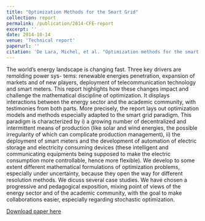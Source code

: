```yaml
---
title: "Optimization Methods for the Smart Grid"
collection: report
permalink: /publication/2014-CFE-report
excerpt: ''
date: 2014-10-14
venue: 'Technical report'
paperurl: ''
citation: 'De Lara, Michel, et al. "Optimization methods for the smart grid." Report commissioned by the Conseil Français de l’Energie, Ecole des Ponts ParisTech (2014).'
---
```

The world’s energy landscape is changing fast. Three key drivers are remolding power sys-
tems: renewable energies penetration, expansion of markets and of new players, deployment
of telecommunication technology and smart meters. This report highlights how these changes
impact and challenge the mathematical discipline of optimization. It displays interactions
between the energy sector and the academic community, with testimonies from both parts.
More precisely, the report lays out optimization models and methods especially adapted
to the smart grid paradigm. This paradigm is characterized by i) a growing number of
decentralized and intermittent means of production (like solar and wind energies, the possible
irregularity of which can complicate production management), ii) the deployment of smart
meters and the development of automation of electric storage and electricity consuming
devices (these intelligent and communicating equipments being supposed to make the electric
consumption more controllable, hence more flexible). We develop to some extent different
mathematical formulations of optimization problems, especially under uncertainty, because
they open the way for different resolution methods. We dicuss several case studies.
We have chosen a progressive and pedagogical exposition, mixing point of views of the
energy sector and of the academic community, with the goal to make collaborations easier,
especially regarding stochastic optimization.

[Download paper here](../files/papers/2014-CFE-report.pdf)

